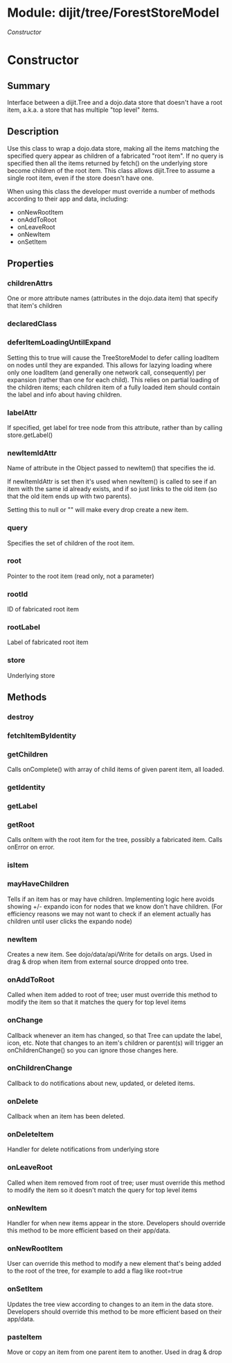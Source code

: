 # Module: dijit/tree/ForestStoreModel

*Constructor*

# Constructor

## Summary

Interface between a dijit.Tree and a dojo.data store that doesn't have a root item,
a.k.a. a store that has multiple "top level" items.

## Description

Use this class to wrap a dojo.data store, making all the items matching the specified query
appear as children of a fabricated "root item".  If no query is specified then all the
items returned by fetch() on the underlying store become children of the root item.
This class allows dijit.Tree to assume a single root item, even if the store doesn't have one.

When using this class the developer must override a number of methods according to their app and
data, including:

- onNewRootItem
- onAddToRoot
- onLeaveRoot
- onNewItem
- onSetItem
## Properties

### childrenAttrs
One or more attribute names (attributes in the dojo.data item) that specify that item's children

### declaredClass


### deferItemLoadingUntilExpand
Setting this to true will cause the TreeStoreModel to defer calling loadItem on nodes
until they are expanded. This allows for lazying loading where only one
loadItem (and generally one network call, consequently) per expansion
(rather than one for each child).
This relies on partial loading of the children items; each children item of a
fully loaded item should contain the label and info about having children.

### labelAttr
If specified, get label for tree node from this attribute, rather
than by calling store.getLabel()

### newItemIdAttr
Name of attribute in the Object passed to newItem() that specifies the id.

If newItemIdAttr is set then it's used when newItem() is called to see if an
item with the same id already exists, and if so just links to the old item
(so that the old item ends up with two parents).

Setting this to null or "" will make every drop create a new item.

### query
Specifies the set of children of the root item.

### root
Pointer to the root item (read only, not a parameter)

### rootId
ID of fabricated root item

### rootLabel
Label of fabricated root item

### store
Underlying store

## Methods

### destroy


### fetchItemByIdentity


### getChildren
Calls onComplete() with array of child items of given parent item, all loaded.

### getIdentity


### getLabel


### getRoot
Calls onItem with the root item for the tree, possibly a fabricated item.
Calls onError on error.

### isItem


### mayHaveChildren
Tells if an item has or may have children.  Implementing logic here
avoids showing +/- expando icon for nodes that we know don't have children.
(For efficiency reasons we may not want to check if an element actually
has children until user clicks the expando node)

### newItem
Creates a new item.   See dojo/data/api/Write for details on args.
Used in drag & drop when item from external source dropped onto tree.

### onAddToRoot
Called when item added to root of tree; user must override this method
to modify the item so that it matches the query for top level items

### onChange
Callback whenever an item has changed, so that Tree
can update the label, icon, etc.   Note that changes
to an item's children or parent(s) will trigger an
onChildrenChange() so you can ignore those changes here.

### onChildrenChange
Callback to do notifications about new, updated, or deleted items.

### onDelete
Callback when an item has been deleted.

### onDeleteItem
Handler for delete notifications from underlying store

### onLeaveRoot
Called when item removed from root of tree; user must override this method
to modify the item so it doesn't match the query for top level items

### onNewItem
Handler for when new items appear in the store.  Developers should override this
method to be more efficient based on their app/data.

### onNewRootItem
User can override this method to modify a new element that's being
added to the root of the tree, for example to add a flag like root=true

### onSetItem
Updates the tree view according to changes to an item in the data store.
Developers should override this method to be more efficient based on their app/data.

### pasteItem
Move or copy an item from one parent item to another.
Used in drag & drop

